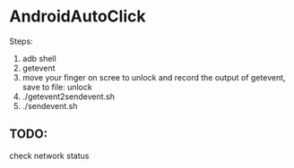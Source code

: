 # AndroidAutoClick
Steps:
1. adb shell
2. getevent
3. move your finger on scree to unlock and record the output of getevent, save to file: unlock
4. ./getevent2sendevent.sh
5. ./sendevent.sh

## TODO:
check network status
